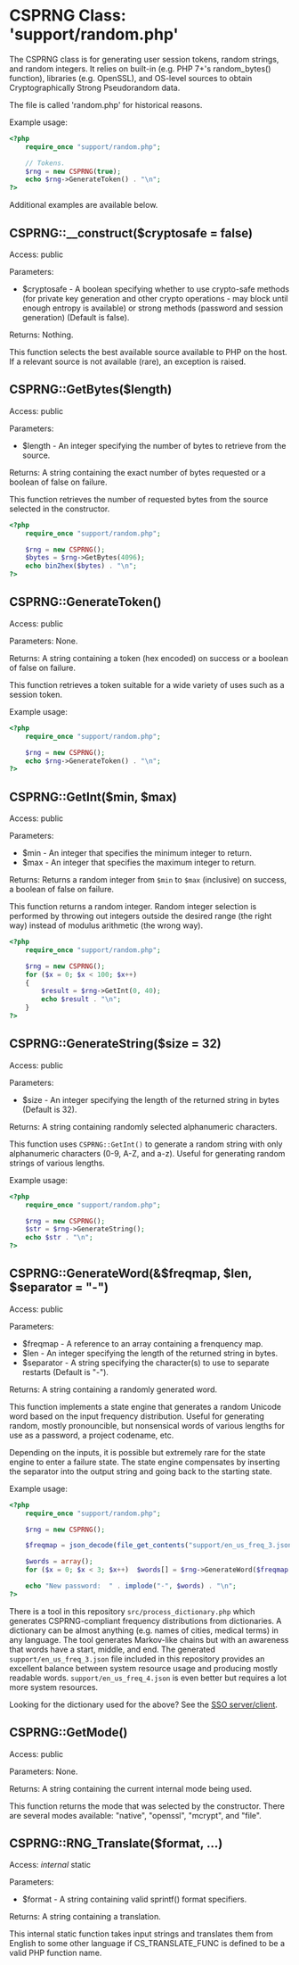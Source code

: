 CSPRNG Class:  'support/random.php'
===================================

The CSPRNG class is for generating user session tokens, random strings, and random integers.  It relies on built-in (e.g. PHP 7+'s random_bytes() function), libraries (e.g. OpenSSL), and OS-level sources to obtain Cryptographically Strong Pseudorandom data.

The file is called 'random.php' for historical reasons.

Example usage:

```php
<?php
	require_once "support/random.php";

	// Tokens.
	$rng = new CSPRNG(true);
	echo $rng->GenerateToken() . "\n";
?>
```

Additional examples are available below.

CSPRNG::__construct($cryptosafe = false)
----------------------------------------

Access:  public

Parameters:

* $cryptosafe - A boolean specifying whether to use crypto-safe methods (for private key generation and other crypto operations - may block until enough entropy is available) or strong methods (password and session generation) (Default is false).

Returns:  Nothing.

This function selects the best available source available to PHP on the host.  If a relevant source is not available (rare), an exception is raised.

CSPRNG::GetBytes($length)
-------------------------

Access:  public

Parameters:

* $length - An integer specifying the number of bytes to retrieve from the source.

Returns:  A string containing the exact number of bytes requested or a boolean of false on failure.

This function retrieves the number of requested bytes from the source selected in the constructor.

```php
<?php
	require_once "support/random.php";

	$rng = new CSPRNG();
	$bytes = $rng->GetBytes(4096);
	echo bin2hex($bytes) . "\n";
?>
```

CSPRNG::GenerateToken()
-----------------------

Access:  public

Parameters:  None.

Returns:  A string containing a token (hex encoded) on success or a boolean of false on failure.

This function retrieves a token suitable for a wide variety of uses such as a session token.

Example usage:

```php
<?php
	require_once "support/random.php";

	$rng = new CSPRNG();
	echo $rng->GenerateToken() . "\n";
?>
```

CSPRNG::GetInt($min, $max)
--------------------------

Access:  public

Parameters:

* $min - An integer that specifies the minimum integer to return.
* $max - An integer that specifies the maximum integer to return.

Returns:  Returns a random integer from `$min` to `$max` (inclusive) on success, a boolean of false on failure.

This function returns a random integer.  Random integer selection is performed by throwing out integers outside the desired range (the right way) instead of modulus arithmetic (the wrong way).

```php
<?php
	require_once "support/random.php";

	$rng = new CSPRNG();
	for ($x = 0; $x < 100; $x++)
	{
		$result = $rng->GetInt(0, 40);
		echo $result . "\n";
	}
?>
```

CSPRNG::GenerateString($size = 32)
----------------------------------

Access:  public

Parameters:

* $size - An integer specifying the length of the returned string in bytes (Default is 32).

Returns:  A string containing randomly selected alphanumeric characters.

This function uses `CSPRNG::GetInt()` to generate a random string with only alphanumeric characters (0-9, A-Z, and a-z).  Useful for generating random strings of various lengths.

Example usage:

```php
<?php
	require_once "support/random.php";

	$rng = new CSPRNG();
	$str = $rng->GenerateString();
	echo $str . "\n";
?>
```

CSPRNG::GenerateWord(&$freqmap, $len, $separator = "-")
-------------------------------------------------------

Access:  public

Parameters:

* $freqmap - A reference to an array containing a frenquency map.
* $len - An integer specifying the length of the returned string in bytes.
* $separator - A string specifying the character(s) to use to separate restarts (Default is "-").

Returns:  A string containing a randomly generated word.

This function implements a state engine that generates a random Unicode word based on the input frequency distribution.  Useful for generating random, mostly pronouncible, but nonsensical words of various lengths for use as a password, a project codename, etc.

Depending on the inputs, it is possible but extremely rare for the state engine to enter a failure state.  The state engine compensates by inserting the separator into the output string and going back to the starting state.

Example usage:

```php
<?php
	require_once "support/random.php";

	$rng = new CSPRNG();

	$freqmap = json_decode(file_get_contents("support/en_us_freq_3.json"), true);

	$words = array();
	for ($x = 0; $x < 3; $x++)  $words[] = $rng->GenerateWord($freqmap, $rng->GetInt(4, 8));

	echo "New password:  " . implode("-", $words) . "\n";
?>
```

There is a tool in this repository `src/process_dictionary.php` which generates CSPRNG-compliant frequency distributions from dictionaries.  A dictionary can be almost anything (e.g. names of cities, medical terms) in any language.  The tool generates Markov-like chains but with an awareness that words have a start, middle, and end.  The generated `support/en_us_freq_3.json` file included in this repository provides an excellent balance between system resource usage and producing mostly readable words.  `support/en_us_freq_4.json` is even better but requires a lot more system resources.

Looking for the dictionary used for the above?  See the [SSO server/client](https://github.com/cubiclesoft/sso-server/blob/master/support/dictionary.txt).

CSPRNG::GetMode()
-----------------

Access:  public

Parameters:  None.

Returns:  A string containing the current internal mode being used.

This function returns the mode that was selected by the constructor.  There are several modes available:  "native", "openssl", "mcrypt", and "file".

CSPRNG::RNG_Translate($format, ...)
-----------------------------------

Access:  _internal_ static

Parameters:

* $format - A string containing valid sprintf() format specifiers.

Returns:  A string containing a translation.

This internal static function takes input strings and translates them from English to some other language if CS_TRANSLATE_FUNC is defined to be a valid PHP function name.
